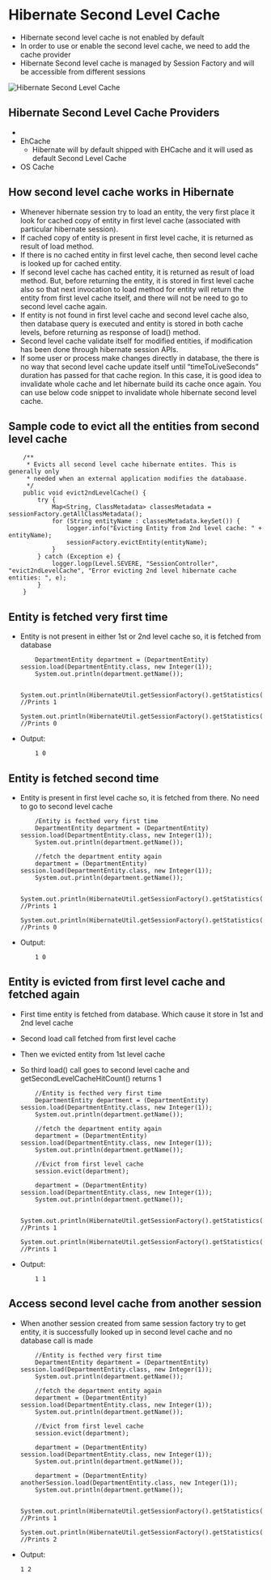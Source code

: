 #	Hibernate Second Level Cache


-	Hibernate second level cache is not enabled by default
-	In order to use or enable the second level cache, we need to add the cache provider
-	Hibernate Second level cache is managed by Session Factory and will be accessible from different sessions

![Hibernate Second Level Cache](https://cdn2.howtodoinjava.com/wp-content/uploads/hibernate-first-und-second-level-cache_example.png)


## Hibernate Second Level Cache Providers

-	
-	EhCache 
	-	Hibernate will by default shipped with EHCache and it will used as default Second Level Cache
-	OS Cache


##	How second level cache works in Hibernate

-	Whenever hibernate session try to load an entity, the very first place it look for cached copy of entity in first level cache (associated with particular hibernate session).
-	If cached copy of entity is present in first level cache, it is returned as result of load method.
-	If there is no cached entity in first level cache, then second level cache is looked up for cached entity.
-	If second level cache has cached entity, it is returned as result of load method. But, before returning the entity, it is stored in first level cache also so that next invocation to load method for entity will return the entity from first level cache itself, and there will not be need to go to second level cache again.
-	If entity is not found in first level cache and second level cache also, then database query is executed and entity is stored in both cache levels, before returning as response of load() method.
-	Second level cache validate itself for modified entities, if modification has been done through hibernate session APIs.
-	If some user or process make changes directly in database, the there is no way that second level cache update itself until “timeToLiveSeconds” duration has passed for that cache region. In this case, it is good idea to invalidate whole cache and let hibernate build its cache once again. You can use below code snippet to invalidate whole hibernate second level cache.



## Sample code to evict all the entities from second level cache


		/**
		 * Evicts all second level cache hibernate entites. This is generally only
		 * needed when an external application modifies the databaase.
		 */
		public void evict2ndLevelCache() {
			try {
				Map<String, ClassMetadata> classesMetadata = sessionFactory.getAllClassMetadata();
				for (String entityName : classesMetadata.keySet()) {
					logger.info("Evicting Entity from 2nd level cache: " + entityName);
					sessionFactory.evictEntity(entityName);
				}
			} catch (Exception e) {
				logger.logp(Level.SEVERE, "SessionController", "evict2ndLevelCache", "Error evicting 2nd level hibernate cache entities: ", e);
			}
		}
	
	
##	Entity is fetched very first time

-	Entity is not present in either 1st or 2nd level cache so, it is fetched from database

			DepartmentEntity department = (DepartmentEntity) session.load(DepartmentEntity.class, new Integer(1));
			System.out.println(department.getName());
			 
			System.out.println(HibernateUtil.getSessionFactory().getStatistics().getEntityFetchCount());           //Prints 1
			System.out.println(HibernateUtil.getSessionFactory().getStatistics().getSecondLevelCacheHitCount());   //Prints 0
		 
-	Output: 

			1 0

##	Entity is fetched second time

-	Entity is present in first level cache so, it is fetched from there. No need to go to second level cache	

			
			/Entity is fecthed very first time
			DepartmentEntity department = (DepartmentEntity) session.load(DepartmentEntity.class, new Integer(1));
			System.out.println(department.getName());
			 
			//fetch the department entity again
			department = (DepartmentEntity) session.load(DepartmentEntity.class, new Integer(1));
			System.out.println(department.getName());
			 
			System.out.println(HibernateUtil.getSessionFactory().getStatistics().getEntityFetchCount());           //Prints 1
			System.out.println(HibernateUtil.getSessionFactory().getStatistics().getSecondLevelCacheHitCount());   //Prints 0
	

-	Output: 

			1 0	
		
		
		
##	Entity is evicted from first level cache and fetched again

-	First time entity is fetched from database. Which cause it store in 1st and 2nd level cache
-	Second load call fetched from first level cache
-	Then we evicted entity from 1st level cache
-	So third load() call goes to second level cache and getSecondLevelCacheHitCount() returns 1

			//Entity is fecthed very first time
			DepartmentEntity department = (DepartmentEntity) session.load(DepartmentEntity.class, new Integer(1));
			System.out.println(department.getName());
			 
			//fetch the department entity again
			department = (DepartmentEntity) session.load(DepartmentEntity.class, new Integer(1));
			System.out.println(department.getName());
			 
			//Evict from first level cache
			session.evict(department);
						 
			department = (DepartmentEntity) session.load(DepartmentEntity.class, new Integer(1));
			System.out.println(department.getName());
			 
			System.out.println(HibernateUtil.getSessionFactory().getStatistics().getEntityFetchCount());           //Prints 1
			System.out.println(HibernateUtil.getSessionFactory().getStatistics().getSecondLevelCacheHitCount());   //Prints 1
		
		
-	Output:
		
			1 1	
		
		
		
##	Access second level cache from another session

-	When another session created from same session factory try to get entity, it is successfully looked up in second level cache and no database call is made

			//Entity is fecthed very first time
			DepartmentEntity department = (DepartmentEntity) session.load(DepartmentEntity.class, new Integer(1));
			System.out.println(department.getName());
			 
			//fetch the department entity again
			department = (DepartmentEntity) session.load(DepartmentEntity.class, new Integer(1));
			System.out.println(department.getName());
			 
			//Evict from first level cache
			session.evict(department);
						 
			department = (DepartmentEntity) session.load(DepartmentEntity.class, new Integer(1));
			System.out.println(department.getName());
			 
			department = (DepartmentEntity) anotherSession.load(DepartmentEntity.class, new Integer(1));
			System.out.println(department.getName());
			 
			System.out.println(HibernateUtil.getSessionFactory().getStatistics().getEntityFetchCount());           //Prints 1
			System.out.println(HibernateUtil.getSessionFactory().getStatistics().getSecondLevelCacheHitCount());   //Prints 2
			 
-	Output: 
		
		1 2
		
		
		
		
		
		
		
		
		
		
		
		
		
		
		
		
		
		
		
		
		
		
		
		
		
		
		
		
		
		
		
		
		
		
		
		
		
		
		
		
		
		
		
		
		
		
		
		
		
		
		
		
		
		
		
		
		
		
		
		
		
		
		
		
		
		
		
		
		
		
		
		
		
		
		
		
		
		
		
		
		
		
		
		
		
		
		
		
		
		
		